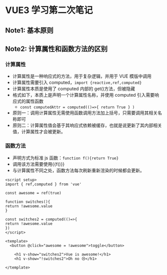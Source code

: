 # VUE3 学习第二次笔记

## Note1: 基本原则

## Note2: 计算属性和函数方法的区别

### 计算属性

- 计算属性是一种响应式的方法，用于复杂逻辑，并用于 VUE 模版中调用
- 计算属性需要引入 computed，`import {reactive,ref,computed}`
- 计算属性本质是使用了 computed 内部的 get()方法，但被隐藏
- 格式如下，本质上是声明一个计算属性名称，并使用 computed 引入需要响应式的属性函数
  - `const computedAttr = computed(()=>{ return True } )`
- 原则一：调用计算属性无需使用函数调用方法加上括号，只需要调用其相关名称即可
- 原则二：计算属性值会基于其响应式依赖被缓存，也就是说更新了其内部相关值，计算属性才会被更新。

### 函数方法

- 声明方式为标准 js 函数：`function f(){return True}`
- 调用该方法需要使用{{f()}}
- 与计算属性不同之处，函数方法每次刷新重新渲染的时候都会更新。

```
<script setup>
import { ref,computed } from 'vue'

const awesome = ref(true)

function switches(){
return !awesome.value
}

const switches2 = computed(()=>{
return !awesome.value
})
</script>

<template>
  <button @click="awesome = !awesome">toggle</button>

    <h1 v-show="switches2">Vue is awesome!</h1>
    <h1 v-show="!switches2">Oh no 😢</h1>

</template>
```
